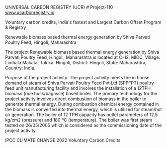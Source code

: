 UNIVERSAL CARBON REGISTRY (UCR) # Project-110 www.ucarbonregistry.io 

Voluntary carbon credits, India's fastest and Largest Carbon Offset Program & Registry

Renewable biomass based thermal energy generation by Shiva Parvati Poultry Feed, Hingoli, Maharashtra

The project Renewable biomass based thermal energy generation by Shiva Parvati Poultry
Feed, Hingoli, Maharashtra is located at C-12, MIDC, Village: Limbala Makata, Taluka: Hingoli,
District: Hingoli, State: Maharashtra, Country: India.

Purpose of the project activity:
The project activity meets the in house demand of steam of Shiva Parvati Poultry Feed Pvt Ltd
(SPPFPT) poultry feed unit manufacturing facility and involves the installation of a 12TPH
biomass (rice husk/bagasse) based boiler. The primary technology for the project activity
involves direct combustion of biomass in the boiler to generate thermal energy. During
combustion chemical energy contained in the biomass is converted into thermal energy, which is
utilized for steam/hot air generation. The boiler of 12 TPH capacity has outlet parameters of 12.5
kg/cm2  (pressure) and 180 ºC (temperature). The boiler was first steam tested on 26/05/2005
which is considered as the commissioning date of the project activity.

IPCC CLIMATE CHANGE 2022 Voluntary Carbon Credits
